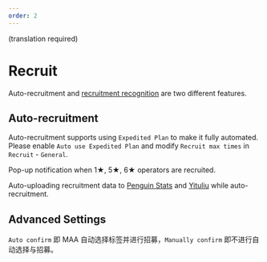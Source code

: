 ```yaml
---
order: 2
---
```


(translation required)

# Recruit

Auto-recruitment and [recruitment recognition](./tools.md#recruitment-recognition) are two different features.

## Auto-recruitment

Auto-recruitment supports using `Expedited Plan` to make it fully automated. Please enable `Auto use Expedited Plan` and modify `Recruit max times` in `Recruit` - `General`.

Pop-up notification when 1★, 5★, 6★ operators are recruited.

Auto-uploading recruitment data to [Penguin Stats](https://penguin-stats.io/) and [Yituliu](https://ark.yituliu.cn/) while auto-recruitment.

## Advanced Settings

`Auto confirm` 即 MAA 自动选择标签并进行招募，`Manually confirm` 即不进行自动选择与招募。
